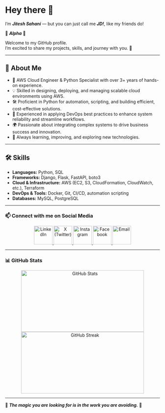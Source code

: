 # Hey there 👋

I’m **_Jitesh Sahani_** — but you can just call me **_JD!_**, like my friends do!

🐺 **_Alpha_** 🐺

Welcome to my GitHub profile.  
I’m excited to share my projects, skills, and journey with you. 🚀

---

## 💫 About Me

- 🚀 AWS Cloud Engineer & Python Specialist with over 3+ years of
  hands-on experience.
- 💡 Skilled in designing, deploying, and managing scalable cloud
  environments using AWS.
- 🛠️ Proficient in Python for automation, scripting, and building
  efficient, cost-effective solutions.
- 🔧 Experienced in applying DevOps best practices to enhance system
  reliability and streamline workflows.
- 🌍 Passionate about integrating complex systems to drive business
  success and innovation.
- 🌱 Always learning, improving, and exploring new technologies.

---

## 🛠️ Skills

- **Languages:** Python, SQL
- **Frameworks:** Django, Flask, FastAPI, boto3
- **Cloud & Infrastructure:** AWS (EC2, S3, CloudFormation, CloudWatch, etc.), Terraform
- **DevOps & Tools:** Docker, Git, CI/CD, automation scripting
- **Databases:** MySQL, PostgreSQL

---

### 📫 Connect with me on Social Media

<!-- markdownlint-disable MD033 MD013-->
<div align="center">

  <a href="https://linkedin.com/in/jd-35656" target="_blank" rel="noopener noreferrer" aria-label="LinkedIn">
    <img src="https://raw.githubusercontent.com/maurodesouza/profile-readme-generator/master/src/assets/icons/social/linkedin/default.svg" width="60" height="60" alt="LinkedIn" />
  </a>

  <a href="https://x.com/jd_35656" target="_blank" rel="noopener noreferrer" aria-label="X (Twitter)">
    <img src="https://raw.githubusercontent.com/maurodesouza/profile-readme-generator/master/src/assets/icons/social/twitter/default.svg" width="60" height="60" alt="X (Twitter)" />
  </a>

  <a href="https://instagram.com/jd.35656" target="_blank" rel="noopener noreferrer" aria-label="Instagram">
    <img src="https://raw.githubusercontent.com/maurodesouza/profile-readme-generator/master/src/assets/icons/social/instagram/default.svg" width="60" height="60" alt="Instagram" />
  </a>

  <a href="https://facebook.com/jd.35656" target="_blank" rel="noopener noreferrer" aria-label="Facebook">
    <img src="https://raw.githubusercontent.com/maurodesouza/profile-readme-generator/master/src/assets/icons/social/facebook/default.svg" width="60" height="60" alt="Facebook" />
  </a>

  <a href="mailto:jitesh.sahani@outlook.com" target="_blank" rel="noopener noreferrer" aria-label="Email">
    <img src="https://raw.githubusercontent.com/maurodesouza/profile-readme-generator/master/src/assets/icons/social/gmail/default.svg" width="60" height="60" alt="Email" />
  </a>

</div>
<!-- markdownlint-enable MD033 MD013-->

---

### 📊 GitHub Stats

<!-- markdownlint-disable MD033 MD013-->
<p align="center">
  <a href="https://github.com/jd-35656">
    <img src="https://github-readme-stats.vercel.app/api?username=jd-35656&show_icons=true&theme=default" alt="GitHub Stats" width="400" height="200"/>
  </a>

  <a href="https://github.com/jd-35656">
    <img src="https://github-readme-streak-stats.herokuapp.com/?user=jd-35656&theme=default" alt="GitHub Streak" width="400" height="200"/>
  </a>
</p>
<!-- markdownlint-enable MD033 MD013-->

---

🐺 **_The magic you are looking for is in the work you are avoiding._** 🐺
